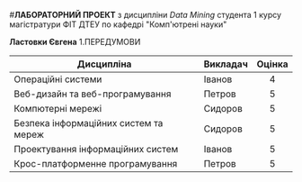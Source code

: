 #**ЛАБОРАТОРНИЙ ПРОЕКТ**
з дисципліни *Data Mining*
студента 1 курсу магістратури ФІТ ДТЕУ
по кафедрі "Комп'ютрені науки"

**Ластовки Євгена**
1.ПЕРЕДУМОВИ

Дисципліна | Викладач | Оцінка
---  | --- | :---:
Операційні системи | Іванов   | 4
Веб-дизайн та веб-програмування | Петров  | 5
Компютерні мережі | Сидоров   | 5
Безпека інформаційних систем та мереж | Сидоров |5
Проектування інформаційних систем | Іванов  | 5
Крос-платформенне програмування | Петров |5
